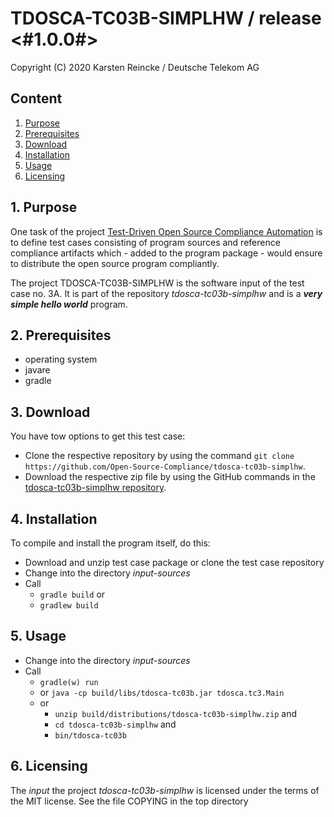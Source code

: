 # TDOSCA-TC03B-SIMPLHW / release <#1.0.0#>

Copyright (C) 2020 Karsten Reincke / Deutsche Telekom AG

## Content
1. [Purpose](#pur)
2. [Prerequisites](#prq)
3. [Download](#dlo)
4. [Installation](#ins)
5. [Usage](#use)
6. [Licensing](#lic)

## 1. Purpose <a id="pur"></a>
One task of the project [Test-Driven Open Source Compliance Automation](https://github.com/Open-Source-Compliance/tdosca) is to define test cases consisting of program sources and reference compliance artifacts which - added to the program package - would ensure to distribute the open source program compliantly.

The project TDOSCA-TC03B-SIMPLHW is the software input of the test case no. 3A. It is part of the repository *tdosca-tc03b-simplhw* and is a ***very simple hello world*** program.

## 2. Prerequisites <a id="prq"></a>
* operating system
* javare
* gradle


## 3. Download <a id="dlo"></a>

You have tow options to get this test case:

* Clone the respective repository by using the command ``git clone https://github.com/Open-Source-Compliance/tdosca-tc03b-simplhw``.
* Download the respective zip file by using the GitHub commands in the [tdosca-tc03b-simplhw repository](https://github.com/Open-Source-Compliance/tdosca-tc03b-simplhw).

## 4. Installation <a id="ins"></a>
To compile and install the program itself, do this:
* Download and unzip test case package or clone the test case repository
* Change into the directory *input-sources*
* Call
  - ``gradle build`` or
  - ``gradlew build``

## 5. Usage <a id="use"></a>
* Change into the directory *input-sources*
* Call
  - ``gradle(w) run``
  - or ``java -cp build/libs/tdosca-tc03b.jar tdosca.tc3.Main``
  - or
    - ``unzip build/distributions/tdosca-tc03b-simplhw.zip`` and
    - ``cd tdosca-tc03b-simplhw`` and
    - ``bin/tdosca-tc03b``

## 6. Licensing <a id="lic"></a>

The *input* the project *tdosca-tc03b-simplhw* is licensed under the terms of the MIT license. See the file COPYING in the top directory
